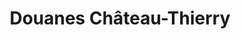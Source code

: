 ---
title: "Douanes Château-Thierry"
url: /chateau-thierry/douanes-chateau-thierry/
shop: magasin de variétés
---